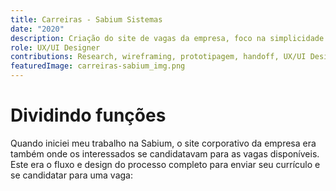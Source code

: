 ```yaml
---
title: Carreiras - Sabium Sistemas
date: "2020"
description: Criação do site de vagas da empresa, foco na simplicidade visual e facilidade de cadastro para as vagas.
role: UX/UI Designer
contributions: Research, wireframing, prototipagem, handoff, UX/UI Design
featuredImage: carreiras-sabium_img.png
---
```


# Dividindo funções

Quando iniciei meu trabalho na Sabium, o site corporativo da empresa era também onde os interessados se candidatavam para as vagas disponíveis.
Este era o fluxo e design do processo completo para enviar seu currículo e se candidatar para uma vaga:
